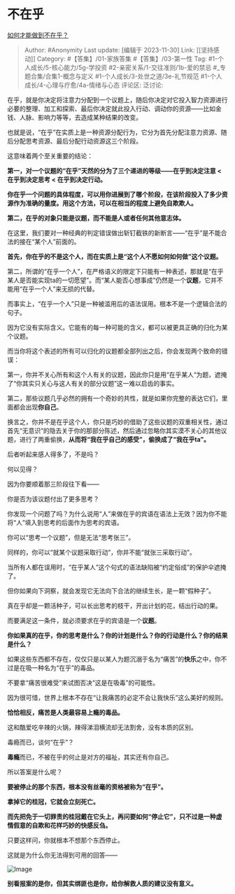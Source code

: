 # 不在乎
[如何才能做到不在乎？](https://www.zhihu.com/question/300020038/answer/1864147792)

> Author: #Anonymity
> Last update: [编辑于 2023-11-30]
> Link: [[坚持感动]]
> Category: #【答集】/01-家族答集 #【答集】/03-第一性
> Tag: #1-个人成长/5-核心能力/5g-学投资 #2-亲密关系/1-交往准则/1b-爱的禁忌  #_专题合集/合集1-概念与定义 #1-个人成长/3-处世之道/3e-礼节规范 #1-个人成长/4-心理与疗愈/4a-情绪与心态
> 评论区:
> 泛讨论:

在乎，就是你决定将注意力分配到一个议题上，随后你决定对它投入智力资源进行必要的整理、加工和探索、最后你决定就此投入行动、调动你的资源——比如金钱、人脉、影响力等等，去造成某种结果的改变。

也就是说，“在乎”在实质上是一种资源分配行为，它分为首先分配注意力资源、随后分配思考资源、最后分配行动资源这三个阶段。

这意味着两个至关重要的结论：

**第一，对一个议题的“在乎”天然的分为了三个递进的等级——在乎到决定注意 < 在乎到决定思考 < 在乎到决定行动。**

**你在乎一个问题的具体程度，可以用你进展到了哪个阶段，在该阶段投入了多少资源作为准确的量度。用这个方法，可以在相当的程度上避免自欺欺人。**

**第二，在乎的对象只能是议题，而不能是人或者任何其他意志体。**

在这里，我们要对一种经典的判定错误做出斩钉截铁的新断言——“在乎”是不能合法的接在“某个人”前面的。

**首先，你在乎的不是这个人，而在实质上是“这个人不愿如何如何做”这个议题。**

第二，所谓的“在乎一个人”，在严格语义的限定下只能有一种表述，那就是“在乎某人是否能实现ta的一切愿望”。而“某人能否心想事成”仍然是一个**议题**，它并不能用“在乎一个人”来无损的代替。

而事实上，“在乎一个人”只是一种被滥用后的语法误用。根本不是一个逻辑合法的句子。

因为它没有实际含义。它能有的每一种可能的含义，都可以被更具正确的归化为某个议题。

而当你将这个表述的所有可以归化的议题都全部列出之后，你会发现两个致命的错误：

第一，你并不关心所有和这个人有关的议题，因此你只是用“在乎某人“为题，遮掩了“你其实只关心与这人有关的部分议题”这一难以启齿的事实。

第二，那些议题几乎必然的拥有一个奇妙的共性，就是如果你完整的表达它们，里面都会出现**你自己**。

换言之，你并不是在乎这个人，你只是巧妙的借助了这些议题的双重相关性，通过首先“无意识”的隐去关于你的那部分陈述，然后通过忽略你其实漠不关心的其他议题，进行了两重偷换，**从而将“我在乎自己的感受”，偷换成了“我在乎ta”。**

后者听起来感人得多了，不是吗？

何以见得？

因为你要顺着那三阶段往下看——

你是否为该议题付出了更多思考？

你发现一个问题了吗？为什么说用“人”来做在乎的宾语在语法上无效？因为你不能将“人”填入到思考的后面作为思考的宾语。

你可以“思考一个议题”，但是无法“思考张三”。

同样的，你可以“就某个议题采取行动”，你并不能“就张三采取行动”。

当所有人都在误用时，“在乎某人”这个句式的语法缺陷被“约定俗成”的保护伞遮掩了。

但你如果向下洞察，就会发现它无法向下合法的继续生长，是一颗“假种子”。

真在乎却是一颗活种子，可以长出思考的枝干，开出计划的花，结出行动的果。

而要满足这一条件，就必须要求在乎的宾语是一个**议题**。

**你如果真的在乎，你的思考是什么？你的计划是什么？你的行动是什么？你的结果是什么？**

如果这些东西都不存在，仅仅只是以某人为题沉溺于名为“痛苦”的**快乐**之中，你不过是在吸一种名为“在乎”的毒品。

不要拿“痛苦很难受”来试图否决“这是在吸毒”的可能性。

因为很可惜，世界上根本不存在“让我痛苦的必定不会让我快乐”这么美好的规则。

**恰恰相反，痛苦是人类最容易上瘾的毒品。**

这和酷爱吃辛辣的火锅，辣得涕泪横流却无法割舍，没有本质的区别。

毒瘾而已，谈何“在乎”？

**毒瘾**而已，不被在乎的何止是对方的福祉，其实还有你自己。

所以答案是什么呢？

**要被停止的那个东西，根本没有丝毫的资格被称为“在乎”。**

**拿掉它的桂冠，它就会立刻死亡。**

**而先把免于一切罪责的桂冠戴在它头上，再问要如何“停止它”，只不过是一种虚情假意的自欺和花样巧妙的快感反刍。**

只要这样问，你就根本不想那个东西停止。

这就是为什么你无法得到可用的回答——

![Image](https://picx.zhimg.com/50/v2-b29b0f2e3a39ee72d9fcf488bdcf719b_720w.jpg?source=1940ef5c)

**别看报案的是你，但其实绑匪也是你，给你解救人质的建议没有意义。**
